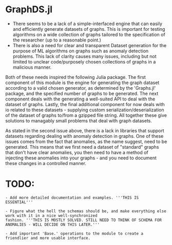 # GraphDS.jl
- There seems to be a lack of a simple-interfaced engine that can easily and efficiently generate datasets of graphs. This is important for testing algorithms on a wide collection of graphs tailored to the specification of the researcher (up to a reasonable point.) 
- There is also a need for clear and transparent Dataset generation for the purpose of ML algorithms on graphs such as anomaly detection problems. This lack of clarity causes many issues, including but not limited to unclear code/purposely chosen collections of graphs in a malicious manner. 

Both of these needs inspired the following Julia package. The first component of this module is the engine for generating the graph dataset according to a valid chosen generator, as determined by the 'Graphs.jl' package, and the specified number of graphs to be generated. The next component deals with the generating a well-suited API to deal with the dataset of graphs. 
Lastly, the final additional component for now deals with io related to these datasets - supplying custom serialization/deserialization of the dataset of graphs to/from a gzipped file string. All together these give solutions to managably small problems that deal with graph datasets. 


As stated in the second issue above, there is a lack in libraries that support datasets regarding dealing with anomaly detection in graphs. One of these issues comes from the fact that anomalies, as the name suggest, need to be generated. This means that we first need a dataset of "standard" graphs that don't have clear anomalies, you then need to have a method of injecting these anomalies into your graphs - and you need to document these changes in a controlled manner. 


# TODO:

    - Add more detailed documentation and examples. '''THIS IS ESSENTIAL'''

    - Figure what the hell the schemas should be, and make everything else work with it in a nice well-synchronized 
    fashion. '''THIS IS MOSTLY SOLVED. STILL NEED TO THINK OF SCHEMA FOR ANOMALIES - WILL DECIDE ON THIS LATER.'''

    - Add important 'Base.' operations to the module to create a friendlier and more usable interface.